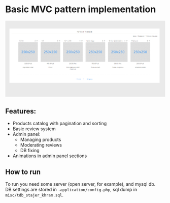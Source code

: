 # Basic MVC pattern implementation

<div align="center">
    <img src="misc/screenshot.png" alt="Screenshot of website">
</div>

## Features:
- Products catalog with pagination and sorting
- Basic review system
- Admin panel:
  - Managing products 
  - Moderating reviews
  - DB fixing
- Animations in admin panel sections 

## How to run
To run you need some server (open server, for example), and mysql db.  
DB settings are stored in `.application/config.php`, sql dump in `misc/tdb_stajer_khram.sql`.